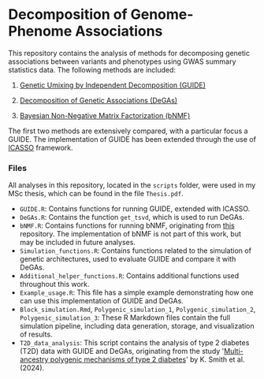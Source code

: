 # Decomposition of Genome-Phenome Associations

This repository contains the analysis of methods for decomposing genetic associations between variants and phenotypes using GWAS summary statistics data. The following methods are included:

1. [Genetic Umixing by Independent Decomposition (GUIDE)](https://www.biorxiv.org/content/10.1101/2024.05.03.592285v2)

2. [Decomposition of Genetic Associations (DeGAs)](https://www.nature.com/articles/s41467-019-11953-9)

3. [Bayesian Non-Negative Matrix Factorization (bNMF)](https://pubmed.ncbi.nlm.nih.gov/30240442/)

The first two methods are extensively compared, with a particular focus a GUIDE. The implementation of GUIDE has been extended through the use of [ICASSO](https://ieeexplore.ieee.org/document/1318025) framework. 


### Files

All analyses in this repository, located in the `scripts` folder, were used in my MSc thesis, which can be found in the file `Thesis.pdf`.

* `GUIDE.R`: Contains functions for running GUIDE, extended with ICASSO.
* `DeGAs.R`: Contains the function `get_tsvd`, which is used to run DeGAs.
* `bNMF.R`: Contains functions for running bNMF, originating from [this](https://github.com/gwas-partitioning/bnmf-clustering) repository. The implementation of bNMF is not part of this work, but may be included in future analyses.
* `Simulation_functions.R`: Contains functions related to the simulation of genetic architectures, used to evaluate GUIDE and compare it with DeGAs.
* `Additional_helper_functions.R`: Contains additional functions used throughout this work.
* `Example_usage.R`: This file has a simple example demonstrating how one can use this implementation of GUIDE and DeGAs.
* `Block_simulation.Rmd`, `Polygenic_simulation_1`, `Polygenic_simulation_2`, `Polygenic_simulation_3`: These R Markdown files contain the full simulation pipeline, including data generation, storage, and visualization of results.
* `T2D_data_analysis`: This script contains the analysis of type 2 diabetes (T2D) data with GUIDE and DeGAs, originating from the study '[Multi-ancestry polygenic mechanisms of
type 2 diabetes](https://www.nature.com/articles/s41591-024-02865-3)' by K. Smith et al. (2024).



